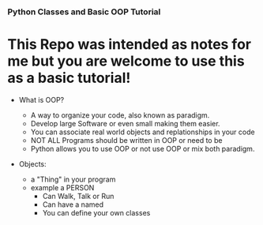 ### Python Classes and Basic OOP Tutorial 

# This Repo was intended as notes for me but you are welcome to use this as a basic tutorial!

* What is OOP?
    * A way to organize your code, also known as paradigm.
    * Develop large Software or even small making them easier.
    * You can associate real world objects and replationships in your code
    * NOT ALL Programs should be written in OOP or need to be 
    * Python allows you to use OOP or not use OOP or mix both paradigm.

* Objects:
    * a "Thing" in your program
    * example a PERSON
        * Can Walk, Talk or Run
        * Can have a named
        * You can define your own classes

        

